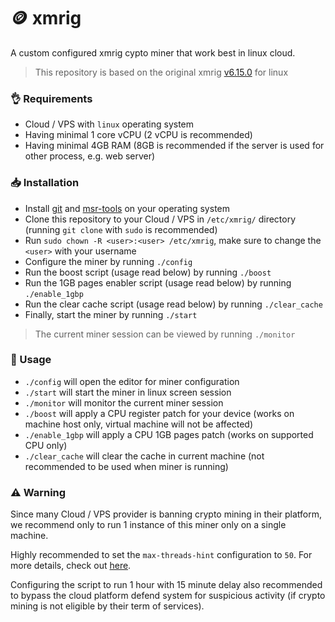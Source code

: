# 🪙 xmrig

A custom configured xmrig cypto miner that work best in linux cloud.

> This repository is based on the original xmrig [v6.15.0](https://github.com/xmrig/xmrig/releases/tag/v6.15.0) for linux

### 👌 Requirements

- Cloud / VPS with `linux` operating system
- Having minimal 1 core vCPU (2 vCPU is recommended)
- Having minimal 4GB RAM (8GB is recommended if the server is used for other process, e.g. web server)

### 📥 Installation

- Install [git](https://command-not-found.com/git) and [msr-tools](https://command-not-found.com/wrmsr) on your operating system
- Clone this repository to your Cloud / VPS in `/etc/xmrig/` directory (running `git clone` with `sudo` is recommended)
- Run `sudo chown -R <user>:<user> /etc/xmrig`, make sure to change the `<user>` with your username
- Configure the miner by running `./config`
- Run the boost script (usage read below) by running `./boost`
- Run the 1GB pages enabler script (usage read below) by running `./enable_1gbp`
- Run the clear cache script (usage read below) by running `./clear_cache`
- Finally, start the miner by running `./start`

> The current miner session can be viewed by running `./monitor`

### 🤖 Usage

- `./config` will open the editor for miner configuration
- `./start` will start the miner in linux screen session
- `./monitor` will monitor the current miner session
- `./boost` will apply a CPU register patch for your device (works on machine host only, virtual machine will not be affected)
- `./enable_1gbp` will apply a CPU 1GB pages patch (works on supported CPU only)
- `./clear_cache` will clear the cache in current machine (not recommended to be used when miner is running)

### ⚠️ Warning

Since many Cloud / VPS provider is banning crypto mining in their platform, we recommend only to run 1 instance of this miner only on a single machine.

Highly recommended to set the `max-threads-hint` configuration to `50`. For more details, check out [here](https://github.com/xmrig/xmrig/blob/beta/doc/CPU_MAX_USAGE.md).

Configuring the script to run 1 hour with 15 minute delay also recommended to bypass the cloud platform defend system for suspicious activity (if crypto mining is not eligible by their term of services).
